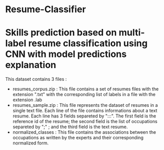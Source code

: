 # Resume-Classifier
# Skills prediction based on multi-label resume classification using CNN with model predictions explanation							
This dataset contains 3 files :
- resumes_corpus.zip : This file contains a set of resumes files with the extension ".txt" with the corresponding list of labels in a file with the extension .lab
- resumes_sample.zip : This file represents the dataset of resumes in a single text file. Each line of the file contains informations about a text resume. Each line has 3 fields separeted by ":::". The first field is the reference id of the resume; the second field is the list of occupations separeted by ";" ; and the third field is the text resume.
- normalized_classes : This file contains the associations between the occupations as written by the experts and their corresponding normalized form.				
							
